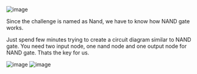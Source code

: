 ![image](https://github.com/user-attachments/assets/3c3f9bc1-0f49-42b2-a8bb-b51ca248e401)

Since the challenge is named as Nand, we have to know how NAND gate works.

Just spend few minutes trying to create a circuit diagram similar to NAND gate. You need two input node, one nand node and one output node for NAND gate. Thats the key for us.



![image](https://github.com/user-attachments/assets/bff0802b-8b5f-45df-8ca7-893bf9715e78)
![image](https://github.com/user-attachments/assets/46b26d5f-100c-4afa-aa2e-eae68b18ba15)
